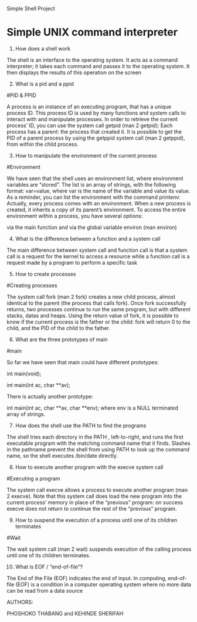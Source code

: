 Simple Shell Project
# Simple UNIX command interpreter

1. How does a shell work

The shell is an interface to the operating system. It acts as a command interpreter; it takes each command and passes it to the operating system. It then displays the results of this operation on the screen

2. What is a pid and a ppid

#PID & PPID

 A process is an instance of an executing program, that has a unique process ID. This process ID is used by many functions and system calls to interact with and manipulate processes. In order to retrieve the current process’ ID, you can use the system call getpid (man 2 getpid):
 Each process has a parent: the process that created it. It is possible to get the PID of a parent process by using the getppid system call (man 2 getppid), from within the child process.

3. How to manipulate the environment of the current process

#Environment

We have seen that the shell uses an environment list, where environment variables are “stored”. The list is an array of strings, with the following format: var=value, where var is the name of the variable and value its value. As a reminder, you can list the environment with the command printenv:
Actually, every process comes with an environment. When a new process is created, it inherits a copy of its parent’s environment. To access the entire environment within a process, you have several options:

 via the main function and
 via the global variable environ (man environ)

4. What is the difference between a function and a system call

The main difference between system call and function call is that a system call is a request for the kernel to access a resource while a function call is a request made by a program to perform a specific task

5. How to create processes

#Creating processes

 The system call fork (man 2 fork) creates a new child process, almost identical to the parent (the process that calls fork). Once fork successfully returns, two processes continue to run the same program, but with different stacks, datas and heaps.
 Using the return value of fork, it is possible to know if the current process is the father or the child: fork will return 0 to the child, and the PID of the child to the father.

6. What are the three prototypes of main

#main

So far we have seen that main could have different prototypes:

int main(void);

int main(int ac, char **av);

There is actually another prototype:

 int main(int ac, char **av, char **env);
 where env is a NULL terminated array of strings.

7. How does the shell use the PATH to find the programs

The shell tries each directory in the PATH , left-to-right, and runs the first executable program with the matching command name that it finds. Slashes in the pathname prevent the shell from using PATH to look up the command name, so the shell executes /bin/date directly.

8. How to execute another program with the execve system call

#Executing a program

The system call execve allows a process to execute another program (man 2 execve). Note that this system call does load the new program into the current process’ memory in place of the “previous” program: on success execve does not return to continue the rest of the “previous” program.

9. How to suspend the execution of a process until one of its children terminates

#Wait

The wait system call (man 2 wait) suspends execution of the calling process until one of its children terminates.

10. What is EOF / “end-of-file”?

The End of the File (EOF) indicates the end of input. In computing, end-of-file (EOF) is a condition in a computer operating system where no more data can be read from a data source

AUTHORS:

PHOSHOKO THABANG and
KEHINDE SHERIFAH
